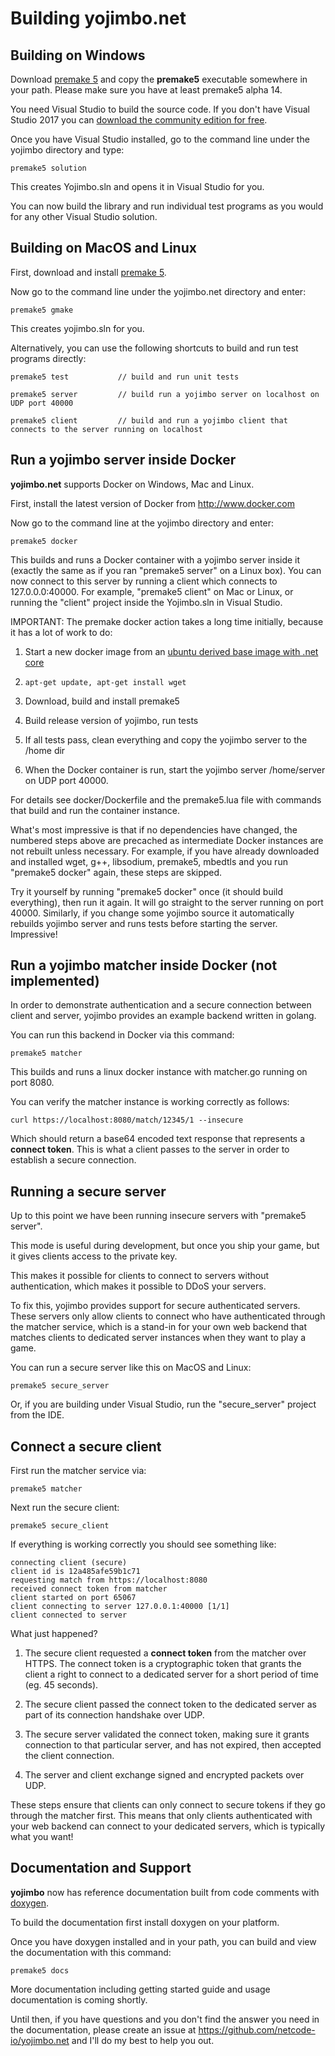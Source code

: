 Building yojimbo.net
================

## Building on Windows

Download [premake 5](https://premake.github.io/download.html) and copy the **premake5** executable somewhere in your path. Please make sure you have at least premake5 alpha 14.

You need Visual Studio to build the source code. If you don't have Visual Studio 2017 you can [download the community edition for free](https://www.visualstudio.com/en-us/downloads/download-visual-studio-vs.aspx).

Once you have Visual Studio installed, go to the command line under the yojimbo directory and type:

    premake5 solution

This creates Yojimbo.sln and opens it in Visual Studio for you.

You can now build the library and run individual test programs as you would for any other Visual Studio solution.

## Building on MacOS and Linux

First, download and install [premake 5](https://premake.github.io/download.html).

Now go to the command line under the yojimbo.net directory and enter:

    premake5 gmake

This creates yojimbo.sln for you.

Alternatively, you can use the following shortcuts to build and run test programs directly:

    premake5 test           // build and run unit tests

    premake5 server         // build run a yojimbo server on localhost on UDP port 40000

    premake5 client         // build and run a yojimbo client that connects to the server running on localhost 
   
## Run a yojimbo server inside Docker

**yojimbo.net** supports Docker on Windows, Mac and Linux.

First, install the latest version of Docker from <http://www.docker.com>

Now go to the command line at the yojimbo directory and enter:

    premake5 docker

This builds and runs a Docker container with a yojimbo server inside it (exactly the same as if you ran "premake5 server" on a Linux box). You can now connect to this server by running a client which connects to 127.0.0.0:40000. For example, "premake5 client" on Mac or Linux, or running the "client" project inside the Yojimbo.sln in Visual Studio.

IMPORTANT: The premake docker action takes a long time initially, because it has a lot of work to do:

1. Start a new docker image from an [ubuntu derived base image with .net core](https://github.com/netcode-io/docker.img)

2. `apt-get update, apt-get install wget`

3. Download, build and install premake5

4. Build release version of yojimbo, run tests

5. If all tests pass, clean everything and copy the yojimbo server to the /home dir

6. When the Docker container is run, start the yojimbo server /home/server on UDP port 40000.

For details see docker/Dockerfile and the premake5.lua file with commands that build and run the container instance.

What's most impressive is that if no dependencies have changed, the numbered steps above are precached as intermediate Docker instances are not rebuilt unless necessary. For example, if you have already downloaded and installed wget, g++, libsodium, premake5, mbedtls and you run "premake5 docker" again, these steps are skipped.

Try it yourself by running "premake5 docker" once (it should build everything), then run it again. It will go straight to the server running on port 40000. Similarly, if you change some yojimbo source it automatically rebuilds yojimbo server and runs tests before starting the server. Impressive!

## Run a yojimbo matcher inside Docker (not implemented)

In order to demonstrate authentication and a secure connection between client and server, yojimbo provides an example backend written in golang.

You can run this backend in Docker via this command:

    premake5 matcher

This builds and runs a linux docker instance with matcher.go running on port 8080.

You can verify the matcher instance is working correctly as follows:

    curl https://localhost:8080/match/12345/1 --insecure

Which should return a base64 encoded text response that represents a **connect token**. This is what a client passes to the server in order to establish a secure connection.

## Running a secure server

Up to this point we have been running insecure servers with "premake5 server". 

This mode is useful during development, but once you ship your game, but it gives clients access to the private key. 

This makes it possible for clients to connect to servers without authentication, which makes it possible to DDoS your servers.

To fix this, yojimbo provides support for secure authenticated servers. These servers only allow clients to connect who have authenticated through the matcher service, which is a stand-in for your own web backend that matches clients to dedicated server instances when they want to play a game.

You can run a secure server like this on MacOS and Linux:

    premake5 secure_server

Or, if you are building under Visual Studio, run the "secure_server" project from the IDE.

## Connect a secure client

First run the matcher service via:

    premake5 matcher
    
Next run the secure client:

    premake5 secure_client

If everything is working correctly you should see something like:

    connecting client (secure)
    client id is 12a485afe59b1c71
    requesting match from https://localhost:8080
    received connect token from matcher
    client started on port 65067
    client connecting to server 127.0.0.1:40000 [1/1]
    client connected to server
    
What just happened?

1. The secure client requested a **connect token** from the matcher over HTTPS. The connect token is a cryptographic token that grants the client a right to connect to a dedicated server for a short period of time (eg. 45 seconds).

2. The secure client passed the connect token to the dedicated server as part of its connection handshake over UDP.

3. The secure server validated the connect token, making sure it grants connection to that particular server, and has not expired, then accepted the client connection.

4. The server and client exchange signed and encrypted packets over UDP.

These steps ensure that clients can only connect to secure tokens if they go through the matcher first. This means that only clients authenticated with your web backend can connect to your dedicated servers, which is typically what you want!

## Documentation and Support

**yojimbo** now has reference documentation built from code comments with [doxygen](http://www.stack.nl/~dimitri/doxygen/).

To build the documentation first install doxygen on your platform.

Once you have doxygen installed and in your path, you can build and view the documentation with this command:

    premake5 docs
    
More documentation including getting started guide and usage documentation is coming shortly. 

Until then, if you have questions and you don't find the answer you need in the documentation, please create an issue at https://github.com/netcode-io/yojimbo.net and I'll do my best to help you out.
